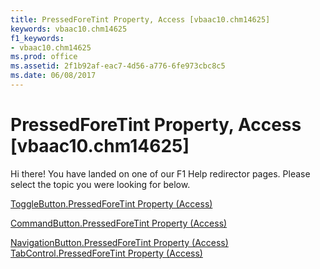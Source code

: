 ```yaml
---
title: PressedForeTint Property, Access [vbaac10.chm14625]
keywords: vbaac10.chm14625
f1_keywords:
- vbaac10.chm14625
ms.prod: office
ms.assetid: 2f1b92af-eac7-4d56-a776-6fe973cbc8c5
ms.date: 06/08/2017
---
```



# PressedForeTint Property, Access [vbaac10.chm14625]

Hi there! You have landed on one of our F1 Help redirector pages. Please select the topic you were looking for below.

[ToggleButton.PressedForeTint Property (Access)](http://msdn.microsoft.com/library/c93d5f87-9b9a-fa6e-7226-709484c1e257%28Office.15%29.aspx)

[CommandButton.PressedForeTint Property (Access)](http://msdn.microsoft.com/library/3c5bce3c-e140-cd4c-ef69-7aee89b89998%28Office.15%29.aspx)

[NavigationButton.PressedForeTint Property (Access)](http://msdn.microsoft.com/library/70267cd4-ed42-9533-4cb6-e4338fa38fc1%28Office.15%29.aspx)
[TabControl.PressedForeTint Property (Access)](http://msdn.microsoft.com/library/e27aab0a-8ffa-15df-0f48-ff2f64489644%28Office.15%29.aspx)

